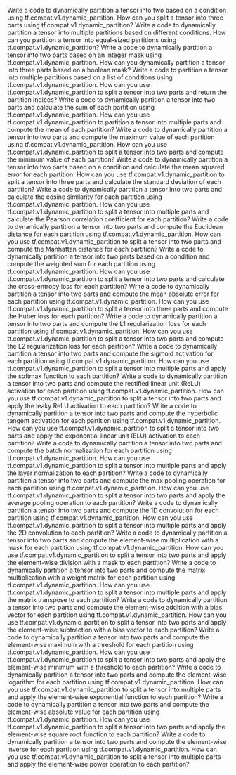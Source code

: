 Write a code to dynamically partition a tensor into two based on a condition using tf.compat.v1.dynamic_partition.
How can you split a tensor into three parts using tf.compat.v1.dynamic_partition?
Write a code to dynamically partition a tensor into multiple partitions based on different conditions.
How can you partition a tensor into equal-sized partitions using tf.compat.v1.dynamic_partition?
Write a code to dynamically partition a tensor into two parts based on an integer mask using tf.compat.v1.dynamic_partition.
How can you dynamically partition a tensor into three parts based on a boolean mask?
Write a code to partition a tensor into multiple partitions based on a list of conditions using tf.compat.v1.dynamic_partition.
How can you use tf.compat.v1.dynamic_partition to split a tensor into two parts and return the partition indices?
Write a code to dynamically partition a tensor into two parts and calculate the sum of each partition using tf.compat.v1.dynamic_partition.
How can you use tf.compat.v1.dynamic_partition to partition a tensor into multiple parts and compute the mean of each partition?
Write a code to dynamically partition a tensor into two parts and compute the maximum value of each partition using tf.compat.v1.dynamic_partition.
How can you use tf.compat.v1.dynamic_partition to split a tensor into two parts and compute the minimum value of each partition?
Write a code to dynamically partition a tensor into two parts based on a condition and calculate the mean squared error for each partition.
How can you use tf.compat.v1.dynamic_partition to split a tensor into three parts and calculate the standard deviation of each partition?
Write a code to dynamically partition a tensor into two parts and calculate the cosine similarity for each partition using tf.compat.v1.dynamic_partition.
How can you use tf.compat.v1.dynamic_partition to split a tensor into multiple parts and calculate the Pearson correlation coefficient for each partition?
Write a code to dynamically partition a tensor into two parts and compute the Euclidean distance for each partition using tf.compat.v1.dynamic_partition.
How can you use tf.compat.v1.dynamic_partition to split a tensor into two parts and compute the Manhattan distance for each partition?
Write a code to dynamically partition a tensor into two parts based on a condition and compute the weighted sum for each partition using tf.compat.v1.dynamic_partition.
How can you use tf.compat.v1.dynamic_partition to split a tensor into two parts and calculate the cross-entropy loss for each partition?
Write a code to dynamically partition a tensor into two parts and compute the mean absolute error for each partition using tf.compat.v1.dynamic_partition.
How can you use tf.compat.v1.dynamic_partition to split a tensor into three parts and compute the Huber loss for each partition?
Write a code to dynamically partition a tensor into two parts and compute the L1 regularization loss for each partition using tf.compat.v1.dynamic_partition.
How can you use tf.compat.v1.dynamic_partition to split a tensor into two parts and compute the L2 regularization loss for each partition?
Write a code to dynamically partition a tensor into two parts and compute the sigmoid activation for each partition using tf.compat.v1.dynamic_partition.
How can you use tf.compat.v1.dynamic_partition to split a tensor into multiple parts and apply the softmax function to each partition?
Write a code to dynamically partition a tensor into two parts and compute the rectified linear unit (ReLU) activation for each partition using tf.compat.v1.dynamic_partition.
How can you use tf.compat.v1.dynamic_partition to split a tensor into two parts and apply the leaky ReLU activation to each partition?
Write a code to dynamically partition a tensor into two parts and compute the hyperbolic tangent activation for each partition using tf.compat.v1.dynamic_partition.
How can you use tf.compat.v1.dynamic_partition to split a tensor into two parts and apply the exponential linear unit (ELU) activation to each partition?
Write a code to dynamically partition a tensor into two parts and compute the batch normalization for each partition using tf.compat.v1.dynamic_partition.
How can you use tf.compat.v1.dynamic_partition to split a tensor into multiple parts and apply the layer normalization to each partition?
Write a code to dynamically partition a tensor into two parts and compute the max pooling operation for each partition using tf.compat.v1.dynamic_partition.
How can you use tf.compat.v1.dynamic_partition to split a tensor into two parts and apply the average pooling operation to each partition?
Write a code to dynamically partition a tensor into two parts and compute the 1D convolution for each partition using tf.compat.v1.dynamic_partition.
How can you use tf.compat.v1.dynamic_partition to split a tensor into multiple parts and apply the 2D convolution to each partition?
Write a code to dynamically partition a tensor into two parts and compute the element-wise multiplication with a mask for each partition using tf.compat.v1.dynamic_partition.
How can you use tf.compat.v1.dynamic_partition to split a tensor into two parts and apply the element-wise division with a mask to each partition?
Write a code to dynamically partition a tensor into two parts and compute the matrix multiplication with a weight matrix for each partition using tf.compat.v1.dynamic_partition.
How can you use tf.compat.v1.dynamic_partition to split a tensor into multiple parts and apply the matrix transpose to each partition?
Write a code to dynamically partition a tensor into two parts and compute the element-wise addition with a bias vector for each partition using tf.compat.v1.dynamic_partition.
How can you use tf.compat.v1.dynamic_partition to split a tensor into two parts and apply the element-wise subtraction with a bias vector to each partition?
Write a code to dynamically partition a tensor into two parts and compute the element-wise maximum with a threshold for each partition using tf.compat.v1.dynamic_partition.
How can you use tf.compat.v1.dynamic_partition to split a tensor into two parts and apply the element-wise minimum with a threshold to each partition?
Write a code to dynamically partition a tensor into two parts and compute the element-wise logarithm for each partition using tf.compat.v1.dynamic_partition.
How can you use tf.compat.v1.dynamic_partition to split a tensor into multiple parts and apply the element-wise exponential function to each partition?
Write a code to dynamically partition a tensor into two parts and compute the element-wise absolute value for each partition using tf.compat.v1.dynamic_partition.
How can you use tf.compat.v1.dynamic_partition to split a tensor into two parts and apply the element-wise square root function to each partition?
Write a code to dynamically partition a tensor into two parts and compute the element-wise inverse for each partition using tf.compat.v1.dynamic_partition.
How can you use tf.compat.v1.dynamic_partition to split a tensor into multiple parts and apply the element-wise power operation to each partition?